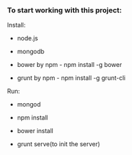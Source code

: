 ### To start working with this project:

Install:

* node.js

* mongodb

* bower by npm - npm install -g bower
* grunt by npm - npm install -g grunt-cli

Run:

* mongod

* npm install
* bower install
* grunt serve(to init the server)
